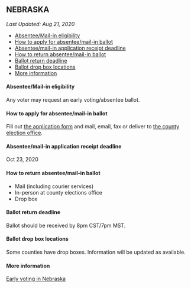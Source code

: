 ## NEBRASKA

*Last Updated: Aug 21, 2020*

* [Absentee/Mail-in eligibility](#absenteemail-in-eligibility)
* [How to apply for absentee/mail-in ballot](#how-to-apply-for-absenteemail-in-ballot)
* [Absentee/mail-in application receipt deadline](#absenteemail-in-application-receipt-deadline)
* [How to return absentee/mail-in ballot](#how-to-return-absenteemail-in-ballot)
* [Ballot return deadline](#ballot-return-deadline)
* [Ballot drop box locations](#ballot-drop-box-locations)
* [More information](#more-information)


#### Absentee/Mail-in eligibility
Any voter may request an early voting/absentee ballot.


#### How to apply for absentee/mail-in ballot
Fill out [the application form](https://sos.nebraska.gov/sites/sos.nebraska.gov/files/doc/elections/earlyvote_app_fill.pdf) and mail, email, fax or deliver to [the county election office](https://www.nvsos.gov/sos/elections/voters/county-clerk-contact-information).

#### Absentee/mail-in application receipt deadline
Oct 23, 2020


#### How to return absentee/mail-in ballot
* Mail (including courier services)
* In-person at county elections office
* Drop box


#### Ballot return deadline
Ballot should be received by 8pm CST/7pm MST.


#### Ballot drop box locations
Some counties have drop boxes. Information will be updated as available.


#### More information
[Early voting in Nebraska](https://sos.nebraska.gov/elections/early-voting-0)
